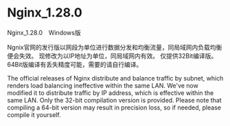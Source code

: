 # Nginx_1.28.0
Nginx_1.28.0　Windows版

Ngnix官网的发行版以网段为单位进行数据分发和均衡流量，同局域网内负载均衡便会失效。
现修改为以IP地址为单位，同局域网内有效。
仅提供32Bit编译版。64Bit版编译有丢失精度可能，需要的请自行编译。

The official releases of Nginx distribute and balance traffic by subnet, which renders load balancing ineffective within the same LAN.
We've now modified it to distribute traffic by IP address, which is effective within the same LAN. Only the 32-bit compilation version is provided. Please note that compiling a 64-bit version may result in precision loss, so if needed, please compile it yourself.

